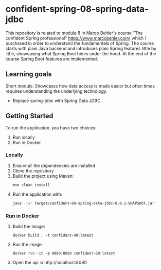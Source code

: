 # confident-spring-08-spring-data-jdbc
This repository is related to module 8 in Marco Behler's course "The confident Spring professional" https://www.marcobehler.com/ which I purchased in order to understand the fundamentals of Spring. The course starts with plain Java backend and introduces plain Spring features little by little, showcasing what Spring Boot hides under the hood. At the end of the course Spring Boot features are implemented.

## Learning goals  
Short module. Showcases how data access is made easier but often times requires understanding the underlying technology.  
- Replace spring-jdbc with Spring Data JDBC.  

## Getting Started

To run the application, you have two choices:
1. Run locally
2. Run in Docker

### Locally

1. Ensure all the dependencies are installed
2. Clone the repository  
3. Build the project using Maven: 
    ```sh
    mvn clean install
    ```
4. Run the application with: 
    ```sh
    java -jar target/confident-08-spring-data-jdbc-0.0.1-SNAPSHOT.jar
    ```

### Run in Docker
1. Build the image:
    ```shell
    docker build . -t confident-08:latest     
    ```
2. Run the image:
    ```shell
    docker run -it -p 8080:8080 confident-08:latest 
    ```
3. Open the api in http://localhost:8080

